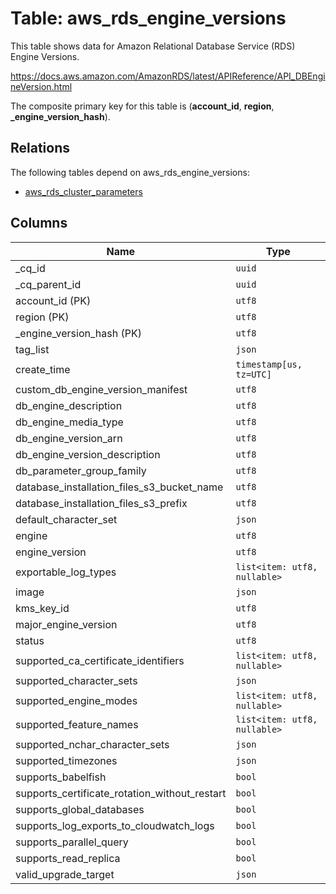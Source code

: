 # Table: aws_rds_engine_versions

This table shows data for Amazon Relational Database Service (RDS) Engine Versions.

https://docs.aws.amazon.com/AmazonRDS/latest/APIReference/API_DBEngineVersion.html

The composite primary key for this table is (**account_id**, **region**, **_engine_version_hash**).

## Relations

The following tables depend on aws_rds_engine_versions:
  - [aws_rds_cluster_parameters](aws_rds_cluster_parameters)

## Columns

| Name          | Type          |
| ------------- | ------------- |
|_cq_id|`uuid`|
|_cq_parent_id|`uuid`|
|account_id (PK)|`utf8`|
|region (PK)|`utf8`|
|_engine_version_hash (PK)|`utf8`|
|tag_list|`json`|
|create_time|`timestamp[us, tz=UTC]`|
|custom_db_engine_version_manifest|`utf8`|
|db_engine_description|`utf8`|
|db_engine_media_type|`utf8`|
|db_engine_version_arn|`utf8`|
|db_engine_version_description|`utf8`|
|db_parameter_group_family|`utf8`|
|database_installation_files_s3_bucket_name|`utf8`|
|database_installation_files_s3_prefix|`utf8`|
|default_character_set|`json`|
|engine|`utf8`|
|engine_version|`utf8`|
|exportable_log_types|`list<item: utf8, nullable>`|
|image|`json`|
|kms_key_id|`utf8`|
|major_engine_version|`utf8`|
|status|`utf8`|
|supported_ca_certificate_identifiers|`list<item: utf8, nullable>`|
|supported_character_sets|`json`|
|supported_engine_modes|`list<item: utf8, nullable>`|
|supported_feature_names|`list<item: utf8, nullable>`|
|supported_nchar_character_sets|`json`|
|supported_timezones|`json`|
|supports_babelfish|`bool`|
|supports_certificate_rotation_without_restart|`bool`|
|supports_global_databases|`bool`|
|supports_log_exports_to_cloudwatch_logs|`bool`|
|supports_parallel_query|`bool`|
|supports_read_replica|`bool`|
|valid_upgrade_target|`json`|